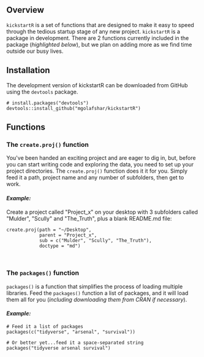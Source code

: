Overview
--------
`kickstartR` is a set of functions that are designed to make it easy to speed through the tedious startup stage of any new project. `kickstartR` is a package in development. There are 2 functions currently included in the package (_highlighted below_), but we plan on adding more as we find time outside our busy lives.
&nbsp;  

Installation
------------
 The development version of kickstartR can be downloaded from GitHub using the `devtools` package.

```
# install.packages("devtools")
devtools::install_github("mgolafshar/kickstartR")
```

Functions
------------  

### The `create.proj()` function
   
You've been handed an exciting project and are eager to dig in, but, before you can start writing code and exploring the data, you need to set up your project directories. The `create.proj()` function does it it for you. Simply feed it a path, project name and any number of subfolders, then get to work.

#### _Example:_
Create a project called "Project_x" on your desktop with 3 subfolders called "Mulder", "Scully" and "The_Truth", plus a blank README.md file:
```
create.proj(path = "~/Desktop", 
            parent = "Project_x", 
            sub = c("Mulder", "Scully", "The_Truth"), 
            doctype = "md")
```
&nbsp;  

### The `packages()` function  
  
`packages()` is a function that simplifies the process of loading multiple libraries. Feed the `packages()` function a list of packages, and it will load them all for you (_including downloading them from CRAN if necessary_).

#### _Example:_
```
# Feed it a list of packages
packages(c("tidyverse", "arsenal", "survival"))

# Or better yet...feed it a space-separated string
packages("tidyverse arsenal survival")

```

